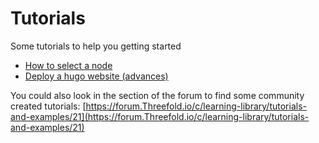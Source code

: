 # Tutorials

Some tutorials to help you getting started

- [How to select a node](explore_nodes.md)
- [Deploy a hugo website (advances)](hugo_website.md)

You could also look in the section of the forum to find some community created tutorials: [https://forum.Threefold.io/c/learning-library/tutorials-and-examples/21](https://forum.Threefold.io/c/learning-library/tutorials-and-examples/21)